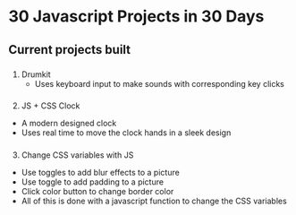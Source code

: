 # 30 Javascript Projects in 30 Days

## Current projects built

###
1. Drumkit
	- Uses keyboard input to make sounds with corresponding key clicks
  
###
2. JS + CSS Clock
  - A modern designed clock
  - Uses real time to move the clock hands in a sleek design
  
###
3. Change CSS variables with JS
  - Use toggles to add blur effects to a picture
  - Use toggle to add padding to a picture
  - Click color button to change border color
  - All of this is done with a javascript function to change the CSS variables
  
